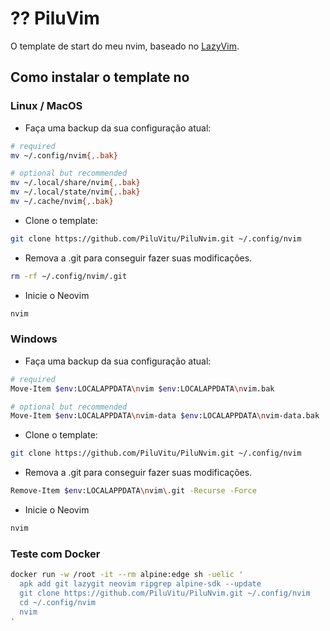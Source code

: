 # ?? PiluVim

O template de start do meu nvim, baseado no [LazyVim](https://github.com/LazyVim/LazyVim).

## Como instalar o template no

### Linux / MacOS

- Faça uma backup da sua configuração atual:

```bash
# required
mv ~/.config/nvim{,.bak}

# optional but recommended
mv ~/.local/share/nvim{,.bak}
mv ~/.local/state/nvim{,.bak}
mv ~/.cache/nvim{,.bak}
```

- Clone o template:

```bash
git clone https://github.com/PiluVitu/PiluNvim.git ~/.config/nvim
```

- Remova a .git para conseguir fazer suas modificações.

```bash
rm -rf ~/.config/nvim/.git
```

- Inicie o Neovim

```bash
nvim
```

### Windows

- Faça uma backup da sua configuração atual:

```bash
# required
Move-Item $env:LOCALAPPDATA\nvim $env:LOCALAPPDATA\nvim.bak

# optional but recommended
Move-Item $env:LOCALAPPDATA\nvim-data $env:LOCALAPPDATA\nvim-data.bak
```

- Clone o template:

```bash
git clone https://github.com/PiluVitu/PiluNvim.git ~/.config/nvim
```

- Remova a .git para conseguir fazer suas modificações.

```bash
Remove-Item $env:LOCALAPPDATA\nvim\.git -Recurse -Force
```

- Inicie o Neovim

```bash
nvim
```

### Teste com Docker

```bash
docker run -w /root -it --rm alpine:edge sh -uelic '
  apk add git lazygit neovim ripgrep alpine-sdk --update
  git clone https://github.com/PiluVitu/PiluNvim.git ~/.config/nvim
  cd ~/.config/nvim
  nvim
'
```
